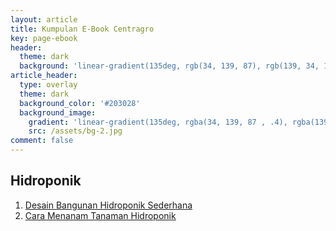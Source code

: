 ```yaml
---
layout: article
title: Kumpulan E-Book Centragro
key: page-ebook
header:
  theme: dark
  background: 'linear-gradient(135deg, rgb(34, 139, 87), rgb(139, 34, 139))'
article_header:
  type: overlay
  theme: dark
  background_color: '#203028'
  background_image:
    gradient: 'linear-gradient(135deg, rgba(34, 139, 87 , .4), rgba(139, 34, 139, .4))'
    src: /assets/bg-2.jpg
comment: false
---
```


## Hidroponik
1. [Desain Bangunan Hidroponik Sederhana](https://raw.githubusercontent.com/centragro/centragro.github.io/f7abc32502b4dc6b9081e79238e1ce3a9307af76/ebook/Desain%20Hidroponik%20Nutrient%20Film%20Transfer.pdf)
2. [Cara Menanam Tanaman Hidroponik](https://raw.githubusercontent.com/centragro/centragro.github.io/f7abc32502b4dc6b9081e79238e1ce3a9307af76/ebook/Standard%20Operasional%20Penanaman%20Hidroponik.pdf)
